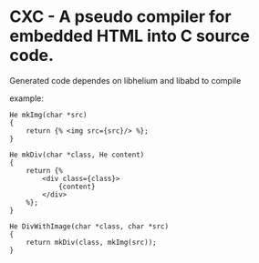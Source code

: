 CXC - A pseudo compiler for embedded HTML into C source code.
=============================================================

Generated code dependes on libhelium and libabd to compile

example:

	He mkImg(char *src)
	{
		return {% <img src={src}/> %};
	}

	He mkDiv(char *class, He content)
	{
		return {%
			<div class={class}>
				{content}
			</div>
		%};
	}

	He DivWithImage(char *class, char *src)
	{
		return mkDiv(class, mkImg(src));
	}
